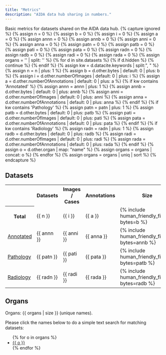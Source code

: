 ```yaml
---
title: "Metrics"
description: "AIDA data hub sharing in numbers."
---
```

Basic metrics for datasets shared on the AIDA data hub.
{% capture ignored %}
  {% assign n = 0 %}
  {% assign b = 0 %}
  {% assign i = 0 %}
  {% assign a = 0 %}
  {% assign annn = 0 %}
  {% assign annb = 0 %}
  {% assign anni = 0 %}
  {% assign anna = 0 %}
  {% assign patn = 0 %}
  {% assign patb = 0 %}
  {% assign pati = 0 %}
  {% assign pata = 0 %}
  {% assign radn = 0 %}
  {% assign radb = 0 %}
  {% assign radi = 0 %}
  {% assign rada = 0 %}
  {% assign organs = '' | split: '' %}
  {% for d in site.datasets %}
    {% if d.hidden %}
      {% continue %}
    {% endif %}
    {% assign kw = d.datacite.keywords | split:", " %}
    {% assign n = n | plus: 1 %}
    {% assign b = d.other.bytes | default: 0 | plus: b %}
    {% assign i = d.other.numberOfImages | default: 0 | plus: i %}
    {% assign a = d.other.numberOfAnnotations | default: 0 | plus: a %}
    {% if kw contains 'Annotated' %}
      {% assign annn = annn | plus: 1 %}
      {% assign annb = d.other.bytes | default: 0 | plus: annb %}
      {% assign anni = d.other.numberOfImages | default: 0 | plus: anni %}
      {% assign anna = d.other.numberOfAnnotations | default: 0 | plus: anna %}
    {% endif %}
    {% if kw contains 'Pathology' %}
      {% assign patn = patn | plus: 1 %}
      {% assign patb = d.other.bytes | default: 0 | plus: patb %}
      {% assign pati = d.other.numberOfImages | default: 0 | plus: pati %}
      {% assign pata = d.other.numberOfAnnotations | default: 0 | plus: pata %}
    {% endif %}
    {% if kw contains 'Radiology' %}
      {% assign radn = radn | plus: 1 %}
      {% assign radb = d.other.bytes | default: 0 | plus: radb %}
      {% assign radi = d.other.numberOfImages | default: 0 | plus: radi %}
      {% assign rada = d.other.numberOfAnnotations | default: 0 | plus: rada %}
    {% endif %}
    {% assign o = d.other.organ | map: "name" %}
    {% assign organs = organs | concat: o %}
  {% endfor %}
  {% assign organs = organs | uniq | sort %}
{% endcapture %}
## Datasets
<table class="info-box">
  <tr><th></th><th>Datasets</th><th>Images / Cases</th><th>Annotations</th><th>Size</th></tr>
  <tr>
    <th>Total</th>
    <td>{{ n }}</td>
    <td>{{ i }}</td>
    <td>{{ a }}</td>
    <td>{% include human_friendly_filesize bytes=b %}</td>
  </tr>
  <tr>
    <td><a href="/search?q=Annotated">Annotated</a></td>
    <td>{{ annn }}</td>
    <td>{{ anni }}</td>
    <td>{{ anna }}</td>
    <td>{% include human_friendly_filesize bytes=annb %}</td>
  </tr>
  <tr>
    <td><a href="/search?q=Pathology">Pathology</a></td>
    <td>{{ patn }}</td>
    <td>{{ pati }}</td>
    <td>{{ pata }}</td>
    <td>{% include human_friendly_filesize bytes=patb %}</td>
  </tr>
  <tr>
    <td><a href="/search?q=Radiology">Radiology</a></td>
    <td>{{ radn }}</td>
    <td>{{ radi }}</td>
    <td>{{ rada }}</td>
    <td>{% include human_friendly_filesize bytes=radb %}</td>
  </tr>
</table>

## Organs
Organs: {{ organs | size }} (unique names).

Please click the names below to do a simple text search for matching datasets:

<ul>
{% for o in organs %}
  <li><a href="/search?q={{ o }}">{{ o }}</a></li>
{% endfor %}
</ul>
